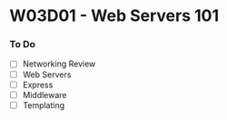 # W03D01 - Web Servers 101

### To Do

- [ ] Networking Review
- [ ] Web Servers
- [ ] Express
- [ ] Middleware
- [ ] Templating

